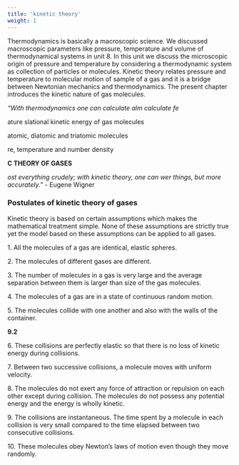 ```yaml
---
title: 'kinetic theory'
weight: 1
---
```

 
Thermodynamics is basically a macroscopic science. We discussed macroscopic parameters like pressure, temperature and volume of thermodynamical systems in unit 8. In this unit we discuss the microscopic origin of pressure and temperature by considering a thermodynamic system as collection of particles or molecules. Kinetic theory relates pressure and temperature to molecular motion of sample of a gas and it is a bridge between Newtonian mechanics and thermodynamics. The present chapter introduces the kinetic nature of gas molecules.
 
 
 
 
 
_“With thermodynamics one can calculate alm calculate fe_  
 
ature slational kinetic energy of gas molecules
 
atomic, diatomic and triatomic molecules
 
re, temperature and number density
 
**C THEORY OF GASES**
 
_ost everything crudely; with kinetic theory, one can wer things, but more accurately.”_ \- Eugene Wigner
 
### Postulates of kinetic theory of gases
 
 
Kinetic theory is based on certain assumptions which makes the mathematical treatment simple. None of these assumptions are strictly true yet the model based on these assumptions can be applied to all gases.
 
1\. All the molecules of a gas are identical, elastic spheres.
 
2\. The molecules of different gases are different.
 
3\. The number of molecules in a gas is very large and the average separation between them is larger than size of the gas molecules.
 
4\. The molecules of a gas are in a state of continuous random motion.
 
5\. The molecules collide with one another and also with the walls of the container.
 
 
 
 
 
 
**9.2**
 
6\. These collisions are perfectly elastic so that there is no loss of kinetic energy during collisions.
 
7\. Between two successive collisions, a molecule moves with uniform velocity.
 
8\. The molecules do not exert any force of attraction or repulsion on each other except during collision. The molecules do not possess any potential energy and the energy is wholly kinetic.
 
9\. The collisions are instantaneous. The time spent by a molecule in each collision is very small compared to the time elapsed between two consecutive collisions.
 
10\. These molecules obey Newton’s laws of motion even though they move randomly.